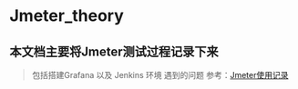 # Jmeter_theory
## 本文档主要将Jmeter测试过程记录下来
> 包括搭建Grafana 以及 Jenkins 环境 遇到的问题
参考：[Jmeter使用记录](./Jmeter+.md)


